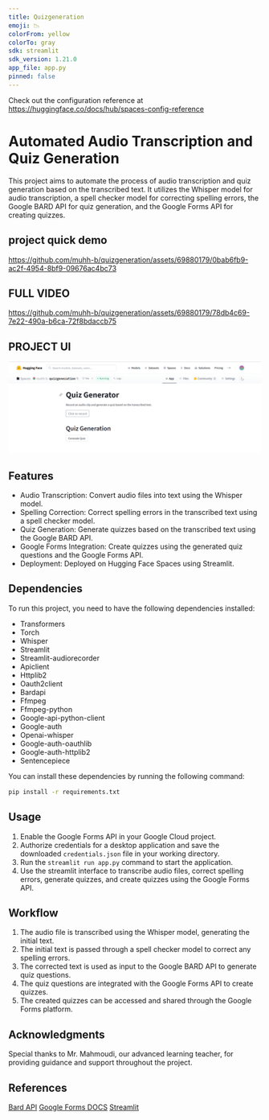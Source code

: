```yaml
---
title: Quizgeneration
emoji: 📉
colorFrom: yellow
colorTo: gray
sdk: streamlit
sdk_version: 1.21.0
app_file: app.py
pinned: false
---
```


Check out the configuration reference at https://huggingface.co/docs/hub/spaces-config-reference

# Automated Audio Transcription and Quiz Generation

This project aims to automate the process of audio transcription and quiz generation based on the transcribed text. It utilizes the Whisper model for audio transcription, a spell checker model for correcting spelling errors, the Google BARD API for quiz generation, and the Google Forms API for creating quizzes.

## project quick demo



https://github.com/muhh-b/quizgeneration/assets/69880179/0bab6fb9-ac2f-4954-8bf9-09676ac4bc73


## FULL VIDEO



https://github.com/muhh-b/quizgeneration/assets/69880179/78db4c69-7e22-490a-b6ca-72f8bdaccb75


## PROJECT UI


![Project Screenshot](quiz_generation_project_UI.png)

## Features

- Audio Transcription: Convert audio files into text using the Whisper model.
- Spelling Correction: Correct spelling errors in the transcribed text using a spell checker model.
- Quiz Generation: Generate quizzes based on the transcribed text using the Google BARD API.
- Google Forms Integration: Create quizzes using the generated quiz questions and the Google Forms API.
- Deployment: Deployed on Hugging Face Spaces using Streamlit.


## Dependencies

To run this project, you need to have the following dependencies installed:

- Transformers
- Torch
- Whisper
- Streamlit
- Streamlit-audiorecorder
- Apiclient
- Httplib2
- Oauth2client
- Bardapi
- Ffmpeg
- Ffmpeg-python
- Google-api-python-client
- Google-auth
- Openai-whisper
- Google-auth-oauthlib
- Google-auth-httplib2
- Sentencepiece

You can install these dependencies by running the following command:
```bash
pip install -r requirements.txt
```

## Usage

1. Enable the Google Forms API in your Google Cloud project.
2. Authorize credentials for a desktop application and save the downloaded `credentials.json` file in your working directory.
3. Run the `streamlit run app.py` command to start the application.
4. Use the streamlit interface to transcribe audio files, correct spelling errors, generate quizzes, and create quizzes using the Google Forms API.

## Workflow

1. The audio file is transcribed using the Whisper model, generating the initial text.
2. The initial text is passed through a spell checker model to correct any spelling errors.
3. The corrected text is used as input to the Google BARD API to generate quiz questions.
4. The quiz questions are integrated with the Google Forms API to create quizzes.
5. The created quizzes can be accessed and shared through the Google Forms platform.


## Acknowledgments

Special thanks to Mr. Mahmoudi, our advanced learning teacher, for providing guidance and support throughout the project.

## References

[Bard API](https://github.com/dsdanielpark/Bard-API)
[Google Forms DOCS](https://developers.google.com/forms/api/quickstart/python)
[Streamlit](https://docs.streamlit.io/)


